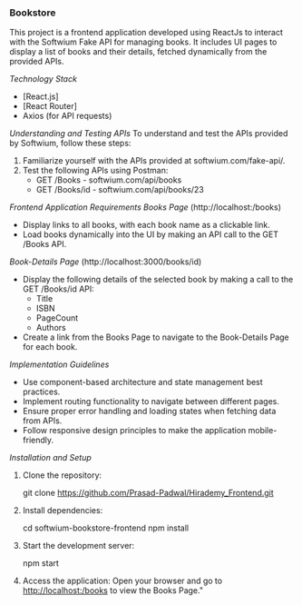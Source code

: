 ### Bookstore

This project is a frontend application developed using ReactJs to interact with the Softwium Fake API for managing books. It includes UI pages to display a list of books and their details, fetched dynamically from the provided APIs.

*Technology Stack*
- [React.js]
- [React Router]
- Axios (for API requests)

*Understanding and Testing APIs*
To understand and test the APIs provided by Softwium, follow these steps:
1. Familiarize yourself with the APIs provided at softwium.com/fake-api/.
2. Test the following APIs using Postman:
   - GET /Books - softwium.com/api/books
   - GET /Books/id - softwium.com/api/books/23

*Frontend Application Requirements*
*Books Page* (http://localhost:<port>/books)
- Display links to all books, with each book name as a clickable link.
- Load books dynamically into the UI by making an API call to the GET /Books API.

*Book-Details Page* (http://localhost:3000/books/id)
- Display the following details of the selected book by making a call to the GET /Books/id API:
  - Title
  - ISBN
  - PageCount
  - Authors
- Create a link from the Books Page to navigate to the Book-Details Page for each book.

*Implementation Guidelines*
- Use component-based architecture and state management best practices.
- Implement routing functionality to navigate between different pages.
- Ensure proper error handling and loading states when fetching data from APIs.
- Follow responsive design principles to make the application mobile-friendly.

*Installation and Setup*
1. Clone the repository:

   git clone https://github.com/Prasad-Padwal/Hirademy_Frontend.git
   
3. Install dependencies:
  
   cd softwium-bookstore-frontend
   npm install
   
4. Start the development server:
   
   npm start
  
5. Access the application:
   Open your browser and go to [http://localhost:<port>/books](http://localhost:3000/books) to view the Books Page."
